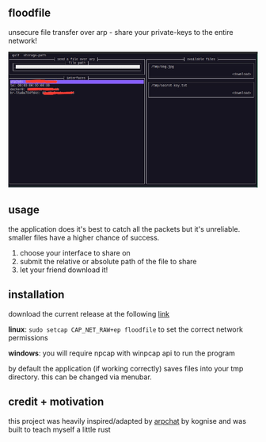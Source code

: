 ## floodfile

unsecure file transfer over arp - share your private-keys to the entire network!

![floodfile tui](assets/interface.jpg)

## usage 

the application does it's best to catch all the packets but it's unreliable. smaller files have a higher chance of success.

1. choose your interface to share on
2. submit the relative or absolute path of the file to share
3. let your friend download it!

## installation

download the current release at the following [link](https://github.com/jrdwe/floodfile/releases/latest)

**linux**: `sudo setcap CAP_NET_RAW+ep floodfile` to set the correct network permissions

**windows**: you will require npcap with winpcap api to run the program

by default the application (if working correctly) saves files into your tmp directory. this can be changed via menubar.

## credit + motivation

this project was heavily inspired/adapted by [arpchat](https://github.com/kognise/arpchat) by kognise and was built to teach myself a little rust
